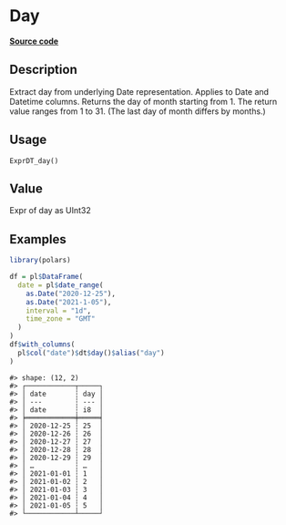 

# Day

[**Source code**](https://github.com/pola-rs/r-polars/tree/mkdocs-matrial-search-preview/R/expr__datetime.R#L336)

## Description

Extract day from underlying Date representation. Applies to Date and
Datetime columns. Returns the day of month starting from 1. The return
value ranges from 1 to 31. (The last day of month differs by months.)

## Usage

<pre><code class='language-R'>ExprDT_day()
</code></pre>

## Value

Expr of day as UInt32

## Examples

``` r
library(polars)

df = pl$DataFrame(
  date = pl$date_range(
    as.Date("2020-12-25"),
    as.Date("2021-1-05"),
    interval = "1d",
    time_zone = "GMT"
  )
)
df$with_columns(
  pl$col("date")$dt$day()$alias("day")
)
```

    #> shape: (12, 2)
    #> ┌────────────┬─────┐
    #> │ date       ┆ day │
    #> │ ---        ┆ --- │
    #> │ date       ┆ i8  │
    #> ╞════════════╪═════╡
    #> │ 2020-12-25 ┆ 25  │
    #> │ 2020-12-26 ┆ 26  │
    #> │ 2020-12-27 ┆ 27  │
    #> │ 2020-12-28 ┆ 28  │
    #> │ 2020-12-29 ┆ 29  │
    #> │ …          ┆ …   │
    #> │ 2021-01-01 ┆ 1   │
    #> │ 2021-01-02 ┆ 2   │
    #> │ 2021-01-03 ┆ 3   │
    #> │ 2021-01-04 ┆ 4   │
    #> │ 2021-01-05 ┆ 5   │
    #> └────────────┴─────┘
